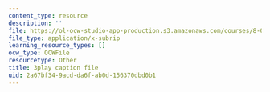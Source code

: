 ```yaml
---
content_type: resource
description: ''
file: https://ol-ocw-studio-app-production.s3.amazonaws.com/courses/8-01sc-classical-mechanics-fall-2016/2a67bf349acdda6fab0d156370dbd0b1_dHMGV_WOG7w.srt
file_type: application/x-subrip
learning_resource_types: []
ocw_type: OCWFile
resourcetype: Other
title: 3play caption file
uid: 2a67bf34-9acd-da6f-ab0d-156370dbd0b1
---
```

